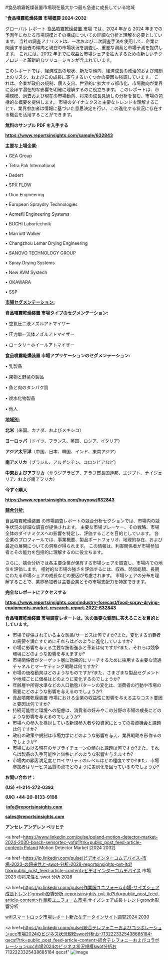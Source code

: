 #食品噴霧乾燥装置市場現在最大かつ最も急速に成長している地域

"<strong>食品噴霧乾燥装置 市場概要 2024-2032</strong>

グローバル レポート <a href=https://www.reportsinsights.com/sample/632843>食品噴霧乾燥装置 市場</a> では、2024 年から 2024 年までの予測年にわたる市場規模とその構成についての詳細な分析と理解を必要としています。 当社の調査アナリストは、一次および二次調査手法を使用して、企業に関連する過去の傾向と現在の市場状況を調査し、重要な洞察と市場予測を提供します。 これには、2032 年までに収益と市場シェアを拡大​​するための新しいテクノロジーと革新的なソリューションが含まれています。

このレポートでは、経済成長の現状、新たな傾向、経済成長の政治的および規制上のリスク、およびこの成長に寄与するいくつかの要因も強調しています。 これは、企業が政府の規制、個人支出、世界的に拡大する都市化、市場動向が業界に及ぼす潜在的な影響を明確に理解するのに役立ちます。 このレポートは、市場規模、過去および現在の市場動向、将来の成長見通しの分析を含む、市場の包括的な概要を提供します。 市場のダイナミクスと主要なトレンドを理解することで、業界参加者は情報に基づいた意思決定を行い、この進化する状況に存在する機会を活用することができます。

<strong><b>無料のサンプル PDF を入手する</b></strong>

<a href=https://www.reportsinsights.com/sample/632843><strong><u>https://www.reportsinsights.com/sample/632843</u></strong></a>

<strong>主要な上場企業:</strong>

• GEA Group

• Tetra Pak International

• Dedert

• SPX FLOW

• Dion Engineering

• European Spraydry Technologies

• Acmefil Engineering Systems

• BUCHI Labortechnik

• Marriott Walker

• Changzhou Lemar Drying Engineering

• SANOVO TECHNOLOGY GROUP

• Spray Drying Systems

• New AVM Systech

• OKAWARA

• SSP

<strong><u>市場セグメンテーション</u></strong><strong><u>:</u></strong>

<strong>食品噴霧乾燥装置 市場タイプのセグメンテーション:</strong>

• 空気圧二液ノズルアトマイザー

• 圧力単一流体ノズルアトマイザー

• ロータリーホイールアトマイザー

<strong>食品噴霧乾燥装置 市場アプリケーションのセグメンテーション:</strong>

• 乳製品

• 果物と野菜の製品

• 魚と肉のタンパク質

• 炭水化物製品

• 他人

<strong><u>地域別</u></strong><strong><u>:</u></strong>

<strong>北米</strong>（米国、カナダ、およびメキシコ）

<strong>ヨーロッパ</strong>（ドイツ、フランス、英国、ロシア、イタリア）

<strong>アジア太平洋</strong>（中国、日本、韓国、インド、東南アジア）

<strong>南アメリカ</strong>（ブラジル、アルゼンチン、コロンビアなど）

<strong>中東およびアフリカ</strong>（サウジアラビア、アラブ首長国連邦、エジプト、ナイジェリア、および南アフリカ）

<strong>今すぐ購入</strong>

<a href=https://www.reportsinsights.com/buynow/632843><strong><u>https://www.reportsinsights.com/buynow/632843</u></strong></a>

<strong><u>競合分析:</u></strong>

食品噴霧乾燥装置 の市場調査レポートの競合分析セクションでは、市場内の競争状況の詳細な調査が提供されます。 主要な市場プレーヤー、その戦略、市場全体のダイナミクスへの影響を特定し、評価することを目的としています。 各企業のプロフィールでは、事業概要、製品ポートフォリオ、地理的存在、および最近の展開についての洞察が得られます。 この情報は、利害関係者が市場参加者とその能力を包括的に理解するのに役立ちます。

さらに、競合分析では各主要企業が保有する市場シェアを調査し、市場内での地位を評価します。 相対的な市場の強さを評価するには、収益、時価総額、長期にわたる市場シェアの成長などの要因が考慮されます。 市場シェアの分布を理解することで、業界参加者は主要企業とその市場支配力を特定できます。

<strong>完全なレポートにアクセスする</strong>

<a href=https://www.reportsinsights.com/industry-forecast/food-spray-drying-equipments-market-research-report-2022-632843><strong><u><b>https://www.reportsinsights.com/industry-forecast/food-spray-drying-equipments-market-research-report-2022-632843</b></u></strong></a>

<strong><b>食品噴霧乾燥装置 市場調査レポートは、次の重要な質問に答えることを目的としています。</b></strong>
<ul>
  <li>市場で提供されている主な製品/サービスは何ですか?また、変化する消費者の需要を満たすためにそれらはどのように進化していますか?</li>
  <li>市場に影響を与える主要な技術進歩と革新は何ですか?また、それらは競争環境にどのような影響を与えますか?</li>
  <li>市場関係者がターゲット層に効果的にリーチするために採用する主要な流通チャネルとマーケティング戦略は何ですか?</li>
  <li>市場の価格動向はどのようなものですか?また、さまざまな製品セグメントや地域ごとに価格はどのように変化するのでしょうか?</li>
  <li>年齢層や所得水準などの人口動態パターンの変化は、消費者の行動や市場の需要にどのような影響を与えるのでしょうか?</li>
  <li>食品噴霧乾燥装置 市場における企業の収益性に影響を与える主なコスト要因と要因は何ですか?</li>
  <li>持続可能性と環境への配慮は、消費者の好みやこの分野の市場の成長にどのような影響を与えるのでしょうか?</li>
  <li>市場への参入を検討している新規参入者や投資家にとっての投資機会と課題は何ですか?</li>
  <li>政府の政策や規制は市場力学にどのような影響を与え、業界戦略を形作るのでしょうか?</li>
  <li>市場における現在のサプライチェーンの傾向と課題は何ですか?また、それらは製品の入手可能性と価格にどのような影響を与えますか?</li>
  <li>市場内の顧客満足度とロイヤリティのレベルはどの程度ですか?また、市場参加者はサービス品質の点でどのように差別化を図っているのでしょうか?</li>
</ul>
<strong>お問い合わせ：</strong>

<strong>(US) +1-214-272-0393</strong>

<strong>(UK) +44-20-8133-9198</strong>

<strong> </strong><a href=info@reportsinsights.com><strong><u>info@reportsinsights.com</u></strong></a>

<a href=sales@reportsinsights.com><strong><u>sales@reportsinsights.com</u></strong></a>

<strong>アンセレ アンデレン ベリヒテ</strong>

<a href=https://www.linkedin.com/pulse/poland-motion-detector-market-2024-2030-bosch-sensortec-yofqf?trk=public_post_feed-article-content>Poland Motion Detector Market [2024 2032]</a>

<a href=https://jp.linkedin.com/pulse/ビデオインターコムデバイス-市場-2023-の将来性と-swot-分析-2028-reportsinsights-pvt-ltd?trk=public_post_feed-article-content>ビデオインターコムデバイス 市場 2023 の将来性と swot 分析 2028</a>

<a href=https://jp.linkedin.com/pulse/作業服ユニフォーム市場-サイズシェア成長トレンドgrowth影響分析-reportsinsights-pvt-ltd?trk=public_post_feed-article-content>作業服ユニフォーム市場 サイズシェア成長トレンドgrowth影響分析</a>

<a href=https://www.linkedin.com/pulse/wifiスマートロック市場レポート新たなデータインサイト調査2024-2030-community-market-research-mk2bf/>wifiスマートロック市場レポート新たなデータインサイト調査2024 2030</a>

<a href=https://jp.linkedin.com/pulse/統合テレフォニーおよびコラボレーションucc市場2024のビジネス状況規模swot分析お-7132223325438685184-qecsf?trk=public_post_feed-article-content>統合テレフォニーおよびコラボレーションucc市場2024のビジネス状況規模swot分析お 7132223325438685184 qecsf</a>"
![image](https://github.com/aanak123/RIMarketer1/assets/158471119/9159d6f6-3a9d-44de-9de0-9eb12cb0f89f)
